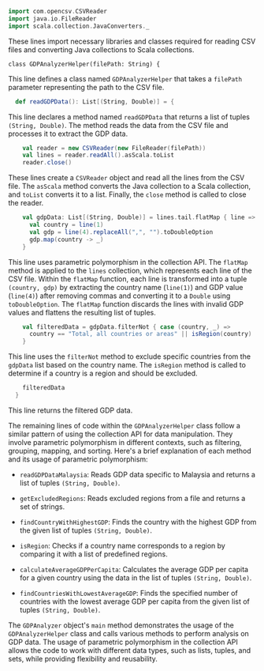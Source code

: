 

```scala
import com.opencsv.CSVReader
import java.io.FileReader
import scala.collection.JavaConverters._
```
These lines import necessary libraries and classes required for reading CSV files and converting Java collections to Scala collections.

```
class GDPAnalyzerHelper(filePath: String) {
```

This line defines a class named `GDPAnalyzerHelper` that takes a `filePath` parameter representing the path to the CSV file.

```scala
  def readGDPData(): List[(String, Double)] = {
```
This line declares a method named `readGDPData` that returns a list of tuples `(String, Double)`. The method reads the data from the CSV file and processes it to extract the GDP data.

```scala
    val reader = new CSVReader(new FileReader(filePath))
    val lines = reader.readAll().asScala.toList
    reader.close()
```
These lines create a `CSVReader` object and read all the lines from the CSV file. The `asScala` method converts the Java collection to a Scala collection, and `toList` converts it to a list. Finally, the `close` method is called to close the reader.

```scala
    val gdpData: List[(String, Double)] = lines.tail.flatMap { line =>
      val country = line(1)
      val gdp = line(4).replaceAll(",", "").toDoubleOption
      gdp.map(country -> _)
    }
```
This line uses parametric polymorphism in the collection API. The `flatMap` method is applied to the `lines` collection, which represents each line of the CSV file. Within the `flatMap` function, each line is transformed into a tuple `(country, gdp)` by extracting the country name (`line(1)`) and GDP value (`line(4)`) after removing commas and converting it to a `Double` using `toDoubleOption`. The `flatMap` function discards the lines with invalid GDP values and flattens the resulting list of tuples.

```scala
    val filteredData = gdpData.filterNot { case (country, _) =>
      country == "Total, all countries or areas" || isRegion(country)
    }
```
This line uses the `filterNot` method to exclude specific countries from the `gdpData` list based on the country name. The `isRegion` method is called to determine if a country is a region and should be excluded.

```scala
    filteredData
  }
```
This line returns the filtered GDP data.

The remaining lines of code within the `GDPAnalyzerHelper` class follow a similar pattern of using the collection API for data manipulation. They involve parametric polymorphism in different contexts, such as filtering, grouping, mapping, and sorting. Here's a brief explanation of each method and its usage of parametric polymorphism:

- `readGDPDataMalaysia`: Reads GDP data specific to Malaysia and returns a list of tuples `(String, Double)`.

- `getExcludedRegions`: Reads excluded regions from a file and returns a set of strings.

- `findCountryWithHighestGDP`: Finds the country with the highest GDP from the given list of tuples `(String, Double)`.

- `isRegion`: Checks if a country name corresponds to a region by comparing it with a list of predefined regions.

- `calculateAverageGDPPerCapita`: Calculates the average GDP per capita for a given country using the data in the list of tuples `(String, Double)`.

- `findCountriesWithLowestAverageGDP`: Finds the specified number of countries with the lowest average GDP per capita from the given list of tuples `(String, Double)`.

The `GDPAnalyzer` object's `main` method demonstrates the usage of the `GDPAnalyzerHelper` class and calls various methods to perform analysis on GDP data. The usage of parametric polymorphism in the collection API allows the code to work with different data types, such as lists, tuples, and sets, while providing flexibility and reusability.
